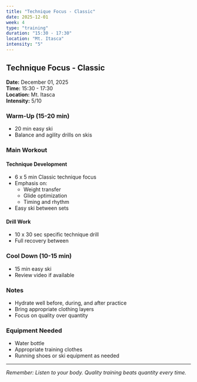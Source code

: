 ```yaml
---
title: "Technique Focus - Classic"
date: 2025-12-01
week: 4
type: "training"
duration: "15:30 - 17:30"
location: "Mt. Itasca"
intensity: "5"
---
```


## Technique Focus - Classic

**Date:** December 01, 2025  
**Time:** 15:30 - 17:30  
**Location:** Mt. Itasca  
**Intensity:** 5/10

### Warm-Up (15-20 min)
- 20 min easy ski
- Balance and agility drills on skis

### Main Workout
#### Technique Development
- 6 x 5 min Classic technique focus
- Emphasis on:
  - Weight transfer
  - Glide optimization
  - Timing and rhythm
- Easy ski between sets

#### Drill Work
- 10 x 30 sec specific technique drill
- Full recovery between

### Cool Down (10-15 min)
- 15 min easy ski
- Review video if available

### Notes
- Hydrate well before, during, and after practice
- Bring appropriate clothing layers
- Focus on quality over quantity

### Equipment Needed
- Water bottle
- Appropriate training clothes
- Running shoes or ski equipment as needed

---
*Remember: Listen to your body. Quality training beats quantity every time.*